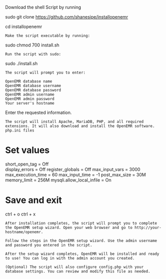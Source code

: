 Download the shell Script by running
  
  sudo git clone https://github.com/shanesipe/installopenemr
   
   cd installopenemr

    Make the script executable by running:

sudo chmod 700 install.sh

    Run the script with sudo:

sudo ./install.sh

    The script will prompt you to enter:

    OpenEMR database name
    OpenEMR database username
    OpenEMR database password
    OpenEMR admin username
    OpenEMR admin password
    Your server's hostname

Enter the requested information.

    The script will install Apache, MariaDB, PHP, and all required extensions. It will also download and install the OpenEMR software.
    php.ini files
# Set values  
short_open_tag = Off   
display_errors = Off
register_globals = Off
max_input_vars = 3000
max_execution_time = 60
max_input_time = -1
post_max_size = 30M
memory_limit = 256M
mysqli.allow_local_infile = On

# Save and exit 
ctrl + o
ctrl + x

    After installation completes, the script will prompt you to complete the OpenEMR setup wizard. Open your web browser and go to http://your-hostname/openemr.

    Follow the steps in the OpenEMR setup wizard. Use the admin username and password you entered in the script.

    After the setup wizard completes, OpenEMR will be installed and ready to use! You can log in with the admin account you created.

    (Optional) The script will also configure config.php with your database settings. You can review and modify this file as needed.
